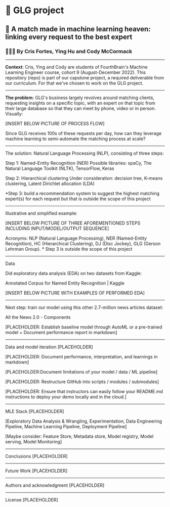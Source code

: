 # :rocket: GLG project


## 🤝 A match made in machine learning heaven: linking every request to the best expert</h2>
### 🧑‍🤝‍🧑 By Cris Fortes, Ying Hu and Cody McCormack</h3>

---

**Context**: Cris, Ying and Cody are students of FourthBrain's Machine Learning Engineer course, cohort 9 (August-December 2022). This repository (repo) is part of our capstone project, a required deliverable from our curriculum. For that we've chosen to work on the GLG project.

---

**The problem**: GLG's business largely revolves around matching clients, requesting insights on a specific topic, with an expert on that topic from their large database so that they can meet by phone, video or in person. Visually: 

[INSERT BELOW PICTURE OF PROCESS FLOW]

Since GLG receives 100s of these requests per day, how can they leverage machine learning to semi-automate the matching process at scale? 

---

The solution: 
Natural Language Processing (NLP), consisting of three steps:

Step 1:  Named-Entity Recognition (NER)
Possible libraries: spaCy, The Natural Language Toolkit (NLTK), TensorFlow, Keras

Step 2: Hierarchical clustering
Under consideration: decision tree, K-means clustering, Latent Dirichlet allocation (LDA)

*Step 3: build a recommendation system to suggest the highest matching expert(s) for each request but that is outside the scope of this project

---

Illustrative and simplified example: 

[INSERT BELOW PICTURE OF THREE AFOREMENTIONED STEPS INCLUDING INPUT/MODEL/OUTPUT SEQUENCE]

Acronyms: NLP (Natural Language Processing), NER (Named-Entity Recognition), HC (Hierarchical Clustering), 
DJ (Disc Jockey), GLG (Gerson Lehrman Group). * Step 3 is outside the scope of this project

---

Data

Did exploratory data analysis (EDA) on two datasets from Kaggle:

Annotated Corpus for Named Entity Recognition | Kaggle 

[INSERT BELOW PICTURE WITH EXAMPLES OF PERFORMED EDA]

---

Next step: train our model using this other 2.7-million news articles dataset:

All the News 2.0 - Components

[PLACEHOLDER: Establish baseline model through AutoML or a pre-trained model + Document performance report in markdown]

---

Data and model iteration [PLACEHOLDER]

[PLACEHOLDER: Document performance, interpretation, and learnings in markdown]

[PLACEHOLDER:Document limitations of your model / data / ML pipeline]

[PLACEHOLDER: Restructure GitHub into scripts / modules / submodules]

[PLACEHOLDER: Ensure that instructors can easily follow your README.md instructions to deploy your demo locally and in the cloud.]

---

MLE Stack [PLACEHOLDER]

[Exploratory Data Analysis & Wrangling, Experimentation, Data Engineering Pipeline, Machine Learning Pipeline, Deployment Pipeline]

[Maybe consider: Feature Store, Metadata store, Model registry, Model serving, Model Monitoring]

---

Conclusions [PLACEHOLDER]

---

Future Work [PLACEHOLDER]

---

Authors and acknowledgment [PLACEHOLDER]

---

License [PLACEHOLDER]
